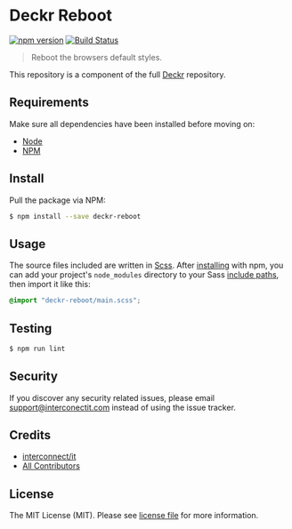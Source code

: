 # Deckr Reboot

[![npm version](https://img.shields.io/npm/v/deckr.svg)](https://www.npmjs.org/package/deckr)
[![Build Status](https://travis-ci.org/interconnectit/deckr.svg?branch=master)](https://travis-ci.org/interconnectit/deckr)

> Reboot the browsers default styles.

This repository is a component of the full [Deckr](https://github.com/interconnectit/deckr) repository.

## Requirements

Make sure all dependencies have been installed before moving on:

* [Node](https://nodejs.org/en/)
* [NPM](https://docs.npmjs.com/getting-started/installing-node)

## Install

Pull the package via NPM:

``` sh
$ npm install --save deckr-reboot
```

## Usage

The source files included are written in [Scss](http://sass-lang.com/). After [installing](#install) with npm, you can add your project's `node_modules` directory to your Sass [include paths](https://github.com/sass/node-sass#includepaths), then import it like this:

``` scss
@import "deckr-reboot/main.scss";
```

## Testing

``` sh
$ npm run lint
```

## Security

If you discover any security related issues, please email support@interconectit.com instead of using the issue tracker.

## Credits

- [interconnect/it](https://interconnectit.com)
- [All Contributors](https://github.com/interconnectit/deckr/graphs/contributors)

## License

The MIT License (MIT). Please see [license file](LICENSE.md) for more information.

